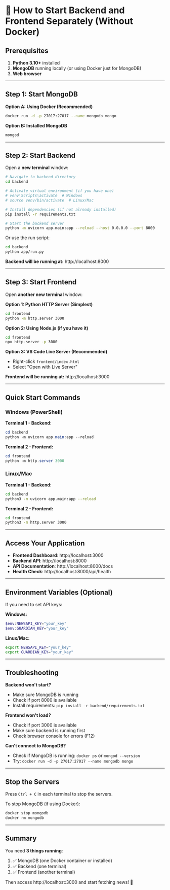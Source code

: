 # 🚀 How to Start Backend and Frontend Separately (Without Docker)

## Prerequisites

1. **Python 3.10+** installed
2. **MongoDB** running locally (or using Docker just for MongoDB)
3. **Web browser**

---

## Step 1: Start MongoDB

**Option A: Using Docker (Recommended)**
```bash
docker run -d -p 27017:27017 --name mongodb mongo
```

**Option B: Installed MongoDB**
```bash
mongod
```

---

## Step 2: Start Backend

Open a **new terminal** window:

```bash
# Navigate to backend directory
cd backend

# Activate virtual environment (if you have one)
# venv\Scripts\activate  # Windows
# source venv/bin/activate  # Linux/Mac

# Install dependencies (if not already installed)
pip install -r requirements.txt

# Start the backend server
python -m uvicorn app.main:app --reload --host 0.0.0.0 --port 8000
```

Or use the run script:
```bash
cd backend
python app/run.py
```

**Backend will be running at:** http://localhost:8000

---

## Step 3: Start Frontend

Open **another new terminal** window:

**Option 1: Python HTTP Server (Simplest)**
```bash
cd frontend
python -m http.server 3000
```

**Option 2: Using Node.js (if you have it)**
```bash
cd frontend
npx http-server -p 3000
```

**Option 3: VS Code Live Server (Recommended)**
- Right-click `frontend/index.html`
- Select "Open with Live Server"

**Frontend will be running at:** http://localhost:3000

---

## Quick Start Commands

### Windows (PowerShell)

**Terminal 1 - Backend:**
```powershell
cd backend
python -m uvicorn app.main:app --reload
```

**Terminal 2 - Frontend:**
```powershell
cd frontend
python -m http.server 3000
```

### Linux/Mac

**Terminal 1 - Backend:**
```bash
cd backend
python3 -m uvicorn app.main:app --reload
```

**Terminal 2 - Frontend:**
```bash
cd frontend
python3 -m http.server 3000
```

---

## Access Your Application

- **Frontend Dashboard**: http://localhost:3000
- **Backend API**: http://localhost:8000
- **API Documentation**: http://localhost:8000/docs
- **Health Check**: http://localhost:8000/api/health

---

## Environment Variables (Optional)

If you need to set API keys:

**Windows:**
```powershell
$env:NEWSAPI_KEY="your_key"
$env:GUARDIAN_KEY="your_key"
```

**Linux/Mac:**
```bash
export NEWSAPI_KEY="your_key"
export GUARDIAN_KEY="your_key"
```

---

## Troubleshooting

**Backend won't start?**
- Make sure MongoDB is running
- Check if port 8000 is available
- Install requirements: `pip install -r backend/requirements.txt`

**Frontend won't load?**
- Check if port 3000 is available
- Make sure backend is running first
- Check browser console for errors (F12)

**Can't connect to MongoDB?**
- Check if MongoDB is running: `docker ps` or `mongod --version`
- Try: `docker run -d -p 27017:27017 --name mongodb mongo`

---

## Stop the Servers

Press `Ctrl + C` in each terminal to stop the servers.

To stop MongoDB (if using Docker):
```bash
docker stop mongodb
docker rm mongodb
```

---

## Summary

You need **3 things running**:

1. ✅ MongoDB (one Docker container or installed)
2. ✅ Backend (one terminal)
3. ✅ Frontend (another terminal)

Then access http://localhost:3000 and start fetching news! 🚀

